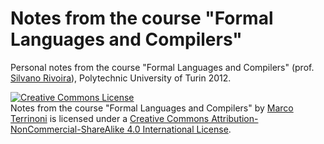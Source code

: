 Notes from the course "Formal Languages and Compilers"
=================================

Personal notes from the course "Formal Languages and Compilers" (prof. <a href="http://staff.polito.it/silvano.rivoira/">Silvano Rivoira</a>), Polytechnic University of Turin 2012.

<a rel="license" href="http://creativecommons.org/licenses/by-nc-sa/4.0/"><img alt="Creative Commons License" style="border-width:0" src="https://i.creativecommons.org/l/by-nc-sa/4.0/88x31.png" /></a><br /><span xmlns:dct="http://purl.org/dc/terms/" href="http://purl.org/dc/dcmitype/Text" property="dct:title" rel="dct:type">Notes from the course "Formal Languages and Compilers"</span> by <a xmlns:cc="http://creativecommons.org/ns#" href="https://github.com/terrinoni/FormalLanguagesAndCompilers-Notes" property="cc:attributionName" rel="cc:attributionURL">Marco Terrinoni</a> is licensed under a <a rel="license" href="http://creativecommons.org/licenses/by-nc-sa/4.0/">Creative Commons Attribution-NonCommercial-ShareAlike 4.0 International License</a>.
